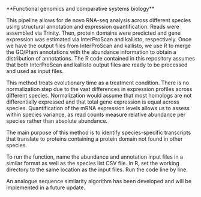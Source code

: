\*\*Functional genomics and comparative systems biology\*\*



This pipeline allows for de novo RNA-seq analysis across different species using structural annotation and expression quantification. Reads were assembled via Trinity. Then, protein domains were predicted and gene expression was estimated via InterProScan and kallisto, respectively. Once we have the output files from InterProScan and kallisto, we use R to merge the GO/Pfam annotations with the abundance information to obtain a distribution of annotations. The R code contained in this repository assumes that both InterProScan and kallisto output files are ready to be processed and used as input files.



This method treats evolutionary time as a treatment condition. There is no normalization step due to the vast differences in expression profiles across different species. Normalization would assume that most homologs are not differentially expressed and that total gene expression is equal across species. Quantification of the mRNA expression levels allows us to assess within species variance, as read counts measure relative abundance per species rather than absolute abundance.



The main purpose of this method is to identify species-specific transcripts that translate to proteins containing a protein domain not found in other species.



To run the function, name the abundance and annotation input files in a similar format as well as the species list CSV file. In R, set the working directory to the same location as the input files. Run the code line by line.



An analogue sequence similarity algorithm has been developed and will be implemented in a future update.

